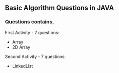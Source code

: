 <h2>Basic Algorithm Questions in JAVA</h2>
<h3>Questions contains,</h3>

First Activity - 7 questions:
<ul>
    <li>Array</li>
    <li>2D Array</li>
</ul>

Second Activity - 7 questions:
<ul>
    <li>LinkedList</li>
</ul>
